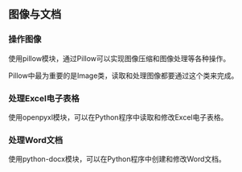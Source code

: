 ## 图像与文档

### 操作图像

使用pillow模块，通过Pillow可以实现图像压缩和图像处理等各种操作。

Pillow中最为重要的是Image类，读取和处理图像都要通过这个类来完成。

### 处理Excel电子表格

使用openpyxl模块，可以在Python程序中读取和修改Excel电子表格。

### 处理Word文档

使用python-docx模块，可以在Python程序中创建和修改Word文档。
